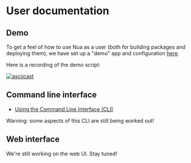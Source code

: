# User documentation

## Demo

To get a feel of how to use Nua as a user (both for building packages and deploying them), we have set up a "demo" app and configuration [here](https://github.com/abilian/nua/tree/main/demo).

Here is a recording of the demo script:

[![asciicast](https://asciinema.org/a/572550.svg)](https://asciinema.org/a/572550)

## Command line interface

- [Using the Command Line Interface (CLI)](./cli/)

Warning: some aspects of this CLI are still being worked out!

## Web interface

We're still working on the web UI. Stay tuned!
